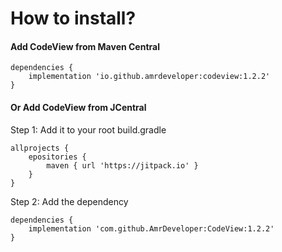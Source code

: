# How to install?

#### Add CodeView from Maven Central

```
dependencies { 
    implementation 'io.github.amrdeveloper:codeview:1.2.2'
}
```

#### Or Add CodeView from JCentral

Step 1: Add it to your root build.gradle
```
allprojects {
    epositories {
        maven { url 'https://jitpack.io' }
    }
}
```

Step 2: Add the dependency
```
dependencies { 
    implementation 'com.github.AmrDeveloper:CodeView:1.2.2'
}
```